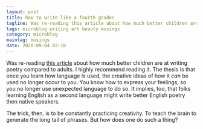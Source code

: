```yaml
---
layout: post
title: how to write like a fourth grader
tagline: Was re-reading this article about how much better children are at writing poetry compared to adults...
tags: microblog writing art beauty musings
category: microblog
maintag: musings
date: 2020-09-04 02:18
---
```

Was re-reading [this article](https://www.poetryfoundation.org/harriet/2013/03/the-average-fourth-grader-is-a-better-poet-than-you-and-me-too) about how much better children are at writing poetry compared to adults. I highly recommend reading it. The thesis is that once you learn how language _is_ used, the creative ideas of how it _can_ be used no longer occur to you. You know how to express your feelings, so you no longer use unexpected language to do so. It implies, too, that folks learning English as a second language might write better English poetry then native speakers.

The trick, then, is to be constantly practicing creativity. To teach the brain to generate the long tail of phrases. But how does one do such a thing?
